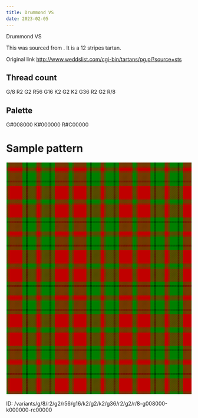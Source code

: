 ```yaml
---
title: Drummond VS
date: 2023-02-05
---
```

Drummond VS

This was sourced from <no value>.  It is a 12 stripes tartan.

Original link http://www.weddslist.com/cgi-bin/tartans/pg.pl?source=sts

## Thread count
G/8 R2 G2 R56 G16 K2 G2 K2 G36 R2 G2 R/8

## Palette
G#008000 K#000000 R#C00000

# Sample pattern

![Tartan detail](tartan.png "G/8 R2 G2 R56 G16 K2 G2 K2 G36 R2 G2 R/8 tartan")

ID: /variants/g/8/r2/g2/r56/g16/k2/g2/k2/g36/r2/g2/r/8-g008000-k000000-rc00000